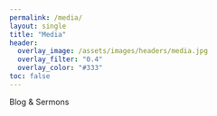 ```yaml
---
permalink: /media/
layout: single
title: "Media"
header:
  overlay_image: /assets/images/headers/media.jpg
  overlay_filter: "0.4"
  overlay_color: "#333"
toc: false
---
```


Blog & Sermons

